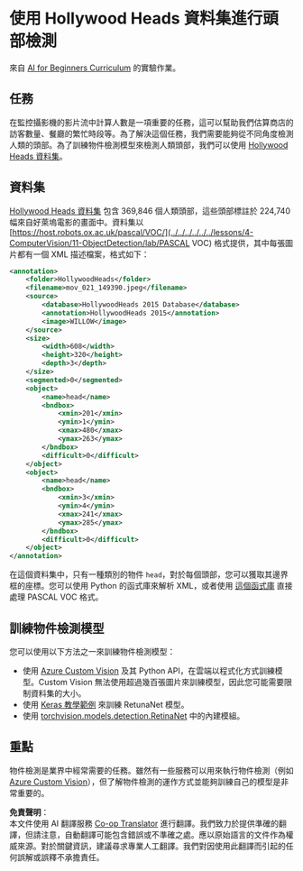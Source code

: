 <!--
CO_OP_TRANSLATOR_METADATA:
{
  "original_hash": "ad568d55ae65c856fe929fc2b278510a",
  "translation_date": "2025-08-26T09:24:51+00:00",
  "source_file": "lessons/4-ComputerVision/11-ObjectDetection/lab/README.md",
  "language_code": "mo"
}
-->
# 使用 Hollywood Heads 資料集進行頭部檢測

來自 [AI for Beginners Curriculum](https://github.com/microsoft/ai-for-beginners) 的實驗作業。

## 任務

在監控攝影機的影片流中計算人數是一項重要的任務，這可以幫助我們估算商店的訪客數量、餐廳的繁忙時段等。為了解決這個任務，我們需要能夠從不同角度檢測人類的頭部。為了訓練物件檢測模型來檢測人類頭部，我們可以使用 [Hollywood Heads 資料集](https://www.di.ens.fr/willow/research/headdetection/)。

## 資料集

[Hollywood Heads 資料集](https://www.di.ens.fr/willow/research/headdetection/release/HollywoodHeads.zip) 包含 369,846 個人類頭部，這些頭部標註於 224,740 幅來自好萊塢電影的畫面中。資料集以 [https://host.robots.ox.ac.uk/pascal/VOC/](../../../../../../lessons/4-ComputerVision/11-ObjectDetection/lab/PASCAL VOC) 格式提供，其中每張圖片都有一個 XML 描述檔案，格式如下：

```xml
<annotation>
	<folder>HollywoodHeads</folder>
	<filename>mov_021_149390.jpeg</filename>
	<source>
		<database>HollywoodHeads 2015 Database</database>
		<annotation>HollywoodHeads 2015</annotation>
		<image>WILLOW</image>
	</source>
	<size>
		<width>608</width>
		<height>320</height>
		<depth>3</depth>
	</size>
	<segmented>0</segmented>
	<object>
		<name>head</name>
		<bndbox>
			<xmin>201</xmin>
			<ymin>1</ymin>
			<xmax>480</xmax>
			<ymax>263</ymax>
		</bndbox>
		<difficult>0</difficult>
	</object>
	<object>
		<name>head</name>
		<bndbox>
			<xmin>3</xmin>
			<ymin>4</ymin>
			<xmax>241</xmax>
			<ymax>285</ymax>
		</bndbox>
		<difficult>0</difficult>
	</object>
</annotation>
```

在這個資料集中，只有一種類別的物件 `head`，對於每個頭部，您可以獲取其邊界框的座標。您可以使用 Python 的函式庫來解析 XML，或者使用 [這個函式庫](https://pypi.org/project/pascal-voc/) 直接處理 PASCAL VOC 格式。

## 訓練物件檢測模型

您可以使用以下方法之一來訓練物件檢測模型：

* 使用 [Azure Custom Vision](https://docs.microsoft.com/azure/cognitive-services/custom-vision-service/quickstarts/object-detection?tabs=visual-studio&WT.mc_id=academic-77998-cacaste) 及其 Python API，在雲端以程式化方式訓練模型。Custom Vision 無法使用超過幾百張圖片來訓練模型，因此您可能需要限制資料集的大小。
* 使用 [Keras 教學範例](https://keras.io/examples/vision/retinanet/) 來訓練 RetunaNet 模型。
* 使用 [torchvision.models.detection.RetinaNet](https://pytorch.org/vision/stable/_modules/torchvision/models/detection/retinanet.html) 中的內建模組。

## 重點

物件檢測是業界中經常需要的任務。雖然有一些服務可以用來執行物件檢測（例如 [Azure Custom Vision](https://docs.microsoft.com/azure/cognitive-services/custom-vision-service/quickstarts/object-detection?tabs=visual-studio&WT.mc_id=academic-77998-cacaste)），但了解物件檢測的運作方式並能夠訓練自己的模型是非常重要的。

**免責聲明**：  
本文件使用 AI 翻譯服務 [Co-op Translator](https://github.com/Azure/co-op-translator) 進行翻譯。我們致力於提供準確的翻譯，但請注意，自動翻譯可能包含錯誤或不準確之處。應以原始語言的文件作為權威來源。對於關鍵資訊，建議尋求專業人工翻譯。我們對因使用此翻譯而引起的任何誤解或誤釋不承擔責任。